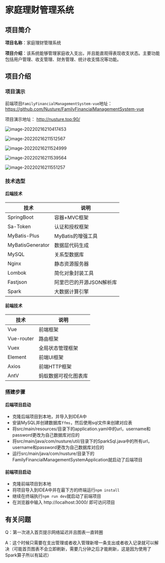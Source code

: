 # 家庭理财管理系统

## 项目简介

**项目名称**：家庭理财管理系统

**项目介绍**：该系统能够管理家庭收入支出，并且能直观得表现收支状态。主要功能包括用户管理、收支管理、财务管理、统计收支情况等功能。

## 项目介绍

### 项目演示

前端项目`FamilyFinancialManagementSystem-vue`地址：https://github.com/Nusture/FamilyFinancialManagementSystem-vue

项目演示地址： http://nusture.top:90/

![image-20220216210417453](https://typora-1300833172.cos.ap-guangzhou.myqcloud.com/Typora%E4%B8%8A%E4%BC%A0%E5%9B%BE%E7%89%87/image-20220216210417453.png)

![image-20220216211512567](https://typora-1300833172.cos.ap-guangzhou.myqcloud.com/Typora%E4%B8%8A%E4%BC%A0%E5%9B%BE%E7%89%87/image-20220216211512567.png)

![image-20220216211524999](https://typora-1300833172.cos.ap-guangzhou.myqcloud.com/Typora%E4%B8%8A%E4%BC%A0%E5%9B%BE%E7%89%87/image-20220216211524999.png)

![image-20220216211539564](https://typora-1300833172.cos.ap-guangzhou.myqcloud.com/Typora%E4%B8%8A%E4%BC%A0%E5%9B%BE%E7%89%87/image-20220216211539564.png)

![image-20220216211551257](https://typora-1300833172.cos.ap-guangzhou.myqcloud.com/Typora%E4%B8%8A%E4%BC%A0%E5%9B%BE%E7%89%87/image-20220216211551257.png)

### 技术选型

#### 后端技术

| 技术             | 说明                     |
| ---------------- | ------------------------ |
| SpringBoot       | 容器+MVC框架             |
| Sa-Token         | 认证和授权框架           |
| MyBatis-Plus     | MyBatis的增强工具        |
| MyBatisGenerator | 数据层代码生成           |
| MySQL            | 关系型数据库             |
| Nginx            | 静态资源服务器           |
| Lombok           | 简化对象封装工具         |
| Fastjson         | 阿里巴巴的开源JSON解析库 |
| Spark            | 大数据计算引擎           |

#### 前端技术

| 技术       | 说明                 |
| ---------- | -------------------- |
| Vue        | 前端框架             |
| Vue-router | 路由框架             |
| Vuex       | 全局状态管理框架     |
| Element    | 前端UI框架           |
| Axios      | 前端HTTP框架         |
| AntV       | 蚂蚁数据可视化图表库 |

### 搭建步骤

#### 后端项目启动

* 克隆后端项目到本地，并导入到IDEA中
* 安装MySQL并创建数据库`ffms`，然后使用sql文件来创建对应表
* 将src/main/resources/目录下的application.yaml中的url，username和password更改为自己数据库对应的
* 将src/main/java/com/nusture/util/目录下的SparkSql.java中的所有url，username和password更改为自己数据库对应的
* 运行src/main/java/com/nusture/目录下的FamilyFinancialManagementSystemApplication就启动了后端项目

#### 前端项目启动

* 克隆前端项目到本地
* 将项目导入到IDEA中并在最下方的终端运行`npm install`
* 继续在终端执行`npm run dev`就启动了前端项目
* 在浏览器中输入 http://localhost:3000/ 即可访问项目



## 有关问题

Q：第一次进入首页提示网络延迟并且图表一直转圈

A：这个时候只需要在支出管理或者收入管理新增一条支出或者收入记录就可以解决（可能首页图表不会立即刷新，需要几分钟之后才能刷新，这是因为使用了Spark算子所以有延迟）